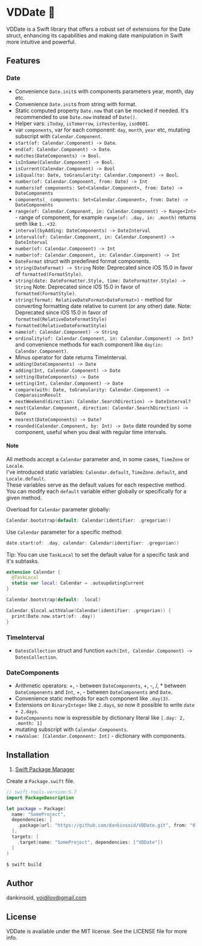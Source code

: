 # VDDate 📆

VDDate is a Swift library that offers a robust set of extensions for the Date struct, enhancing its capabilities and making date manipulation in Swift more intuitive and powerful.

## Features
### Date
- Convenience `Date.init`s with components parameters year, month, day etc.
- Convenience `Date.init`s from string with format.
- Static computed property `Date.now` that can be mocked if needed. It's recommended to use `Date.now` instead of `Date()`.
- Helper vars: `iToday`, `isTomorrow`, `isYesterday`, `iso8601`.
- var `components`, var for each component: `day`, `month`, `year` etc, mutating subscript with `Calendar.Component`.
- `start(of: Calendar.Component) -> Date`.
- `end(of: Calendar.Component) -> Date`.
- `matches(DateComponents) -> Bool`.
- `isInSame(Calendar.Component) -> Bool`.
- `isCurrent(Calendar.Component) -> Bool`
- `isEqual(to: Date, toGranularity: Calendar.Component) -> Bool`.
- `number(of: Calendar.Component, from: Date) -> Int`
- `numbers(of components: Set<Calendar.Component>, from: Date) -> DateComponents`
- `components(_ components: Set<Calendar.Component>, from: Date) -> DateComponents`
- `range(of: Calendar.Component, in: Calendar.Component) -> Range<Int>` - range of component, for example `range(of: .day, in: .month)` returns smth like `1..<32`.
- `interval(byAdding: DateComponents) -> DateInterval`
- `interval(of: Calendar.Component, in: Calendar.Component) -> DateInterval`
- `number(of: Calendar.Component) -> Int`
- `number(of: Calendar.Component, in: Calendar.Component) -> Int`
- `DateFormat` struct with predefined format components.
- `string(DateFormat) -> String` Note: Deprecated since iOS 15.0 in favor of `formatted(FormatStyle)`.
- `string(date: DateFormatter.Style, time: DateFormatter.Style) -> String` Note: Deprecated since iOS 15.0 in favor of `formatted(FormatStyle)`.
- `string(format: RelativeDateFormat<DateFormat>)` - method for converting formatting date relative to current (or any other) date. Note: Deprecated since iOS 15.0 in favor of `formatted(RelativeDateFormatStyle)`
- `formatted(RelativeDateFormatStyle)`
- `name(of: Calendar.Component) -> String`
- `ordinality(of: Calendar.Component, in: Calendar.Component) -> Int?` and convenience methods for each component like `day(in: Calendar.Component)`.
- Minus operator for date returns TimeInterval.
- `adding(DateComponents) -> Date`
- `adding(Int, Calendar.Component) -> Date`
- `setting(DateComponents) -> Date`
- `setting(Int, Calendar.Component) -> Date`
- `compare(with: Date, toGranularity: Calendar.Component) -> ComparasionResult`
- `nextWeekend(direction: Calendar.SearchDirection) -> DateInterval?`
- `next(Calendar.Component, direction: Calendar.SearchDirection) -> Date`
- `nearest(DateComponents) -> Date?`
- `rounded(Calendar.Component, by: Int) -> Date` date rounded by some component, useful when you deal with regular time intervals.
#### Note
All methods accept a `Calendar` parameter and, in some cases, `TimeZone` or `Locale`.\
I've introduced static variables: `Calendar.default`, `TimeZone.default`, and `Locale.default`.\
These variables serve as the default values for each respective method. You can modify each `default` variable either globally or specifically for a given method.

Overload for `Calendar` parameter globally:
```swift
Calendar.bootstrap(default: Calendar(identifier: .gregorian))
```
Use `Calendar` parameter for a specific method:
```swift
date.start(of: .day, calendar: Calendar(identifier: .gregorian))
```
Tip: You can use `TaskLocal` to set the default value for a specific task and it's subtasks.
```swift
extension Calendar {
  @TaskLocal
  static var local: Calendar = .autoupdatingCurrent
}

Calendar.bootstrap(default: .local)

Calendar.$local.withValue(Calendar(identifier: .gregorian)) {
  print(Date.now.start(of: .day))
}
```

### TimeInterval
- `DatesCollection` struct and function `each(Int, Calendar.Component) -> DatesCollection`.
### DateComponents
- Arithmetic operators: +, - between `DateComponents`, +, -, /, * between `DateComponents` and `Int`, +, - between `DateComponents` and `Date`.
- Convenience static methods for each component like `.day(3)`.
- Extensions on `BinaryInteger` like `2.days`, so now it possible to write `date + 2.days`.
- `DateComponents` now is expressible by dictionary literal like `[.day: 2, .month: 1]`
- mutating subscript  with `Calendar.Components`.
- `rawValue: [Calendar.Component: Int]` - dictionary with components.

## Installation

1. [Swift Package Manager](https://github.com/apple/swift-package-manager)

Create a `Package.swift` file.
```swift
// swift-tools-version:5.7
import PackageDescription

let package = Package(
  name: "SomeProject",
  dependencies: [
    .package(url: "https://github.com/dankinsoid/VDDate.git", from: "0.12.0")
  ],
  targets: [
    .target(name: "SomeProject", dependencies: ["VDDate"])
  ]
)
```
```ruby
$ swift build
```

## Author

dankinsoid, voidilov@gmail.com

## License

VDDate is available under the MIT license. See the LICENSE file for more info.
